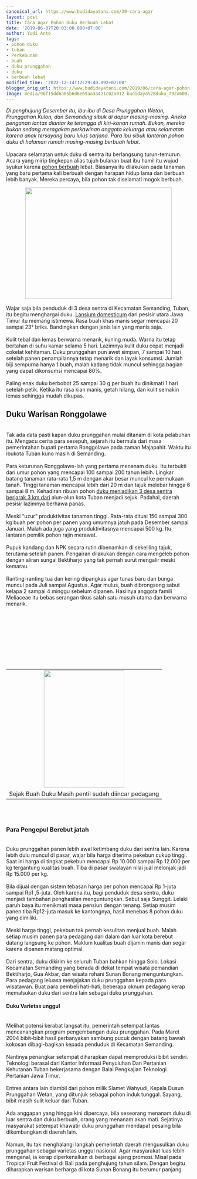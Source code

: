 ```yaml
---
canonical_url: https://www.budidayatani.com/39-cara-agar
layout: post
title: Cara Agar Pohon Duku Berbuah Lebat
date: '2019-06-07T20:03:00.000+07:00'
author: Yudi Anto
tags:
- pohon duku
- tuban
- Perkebunan
- buah
- duku prunggahan
- duku
- berbuah lebat
modified_time: '2022-12-14T12:29:40.092+07:00'
blogger_orig_url: https://www.budidayatani.com/2019/06/cara-agar-pohon-duku-berbuah-lebat.html
image: media/90f15dd6a05b6d6e69aa3a421c02a012-budidaya%2Bduku_792x600.jpg
---
```

<i>Di penghujung Desember itu, ibu-ibu di Desa Prunggahan Wetan, Prunggahan Kulon, dan Semanding sibuk di dapur masing-masing. Aneka penganan lantas diantar ke tetangga di kiri-kanan rumah. Bukan, mereka bukan sedang meragakan perkawinan anggota keluarga atau selamatan karena anak tersayang baru lulus sarjana. Para ibu sibuk lantaran pohon duku di halaman rumah masing-masing berbuah lebat.</i><br/><br/>Upacara selamatan untuk duku di sentra itu berlangsung turun-temurun. Acara yang mirip tingkepan alias tujuh bulanan buat ibu hamil itu wujud syukur karena <a style="width: auto !important;" href="https://www.budidayatani.com/tabulampot-pohon-apel-india.html" data-wpil-post-to-="data-wpil-post-to-">pohon berbuah</a> lebat. Biasanya itu dilakukan pada tanaman yang baru pertama kali berbuah dengan harapan hidup lama dan berbuah lebih banyak. Mereka percaya, bila pohon tak diselamati mogok berbuah.<br/><div style="clear: both; text-align: center;"><a style="margin-left: 1em; margin-right: 1em;" href="https://i1.wp.com/1.bp.blogspot.com/-nIgm8HrpjC0/XPpZnHuUtqI/AAAAAAAABrA/WuJ-Wlkloo0COn0qk1tIAyIU-3NCOFogACLcBGAs/s1600/budidaya%2Bduku_792x600.jpg?ssl=1"><img src="https://i1.wp.com/1.bp.blogspot.com/-nIgm8HrpjC0/XPpZnHuUtqI/AAAAAAAABrA/WuJ-Wlkloo0COn0qk1tIAyIU-3NCOFogACLcBGAs/s400/budidaya%2Bduku_792x600.jpg?resize=400%2C302&amp;ssl=1" width="400" height="302" border="0" data-original-height="600" data-original-width="792" data-recalc-dims="1" /></a></div><br/>Wajar saja bila penduduk di 3 desa sentra di Kecamatan Semanding, Tuban, itu begitu menghargai duku. <a href="https://id.wikipedia.org/wiki/Duku" rel="nofollow">Lansium domesticum</a> dari pesisir utara Jawa Timur itu memang istimewa. Rasa buah khas manis segar mencapai 20 sampai 23° briks. Bandingkan dengan jenis lain yang manis saja.<br/><br/>Kulit tebal dan lemas berwarna menarik, kuning muda. Warna itu tetap bertahan di suhu kamar selama 5 hari. Lazimnya kulit duku cepat menjadi cokelat kehitaman. Duku prunggahan pun awet simpan, 7 sampai 10 hari setelah panen penampilannya tetap menarik dan layak konsumsi. Jumlah biji sempurna hanya 1 buah, malah kadang tidak muncul sehingga bagian yang dapat dikonsumsi mencapai 80%.<br/><br/>Paling enak duku berbobot 25 sampai 30 g per buah itu dinikmati 1 hari setelah petik. Ketika itu rasa kian manis, getah hilang, dan kulit semakin lemas sehingga mudah dikupas.<br/><h2>Duku Warisan Ronggolawe</h2><br/>Tak ada data pasti kapan duku prunggahan mulai ditanam di kota pelabuhan itu. Mengacu cerita para sesepuh, sejarah itu bermula dari masa pemerintahan bupati pertama Ronggolawe pada zaman Majapahit. Waktu itu ibukota Tuban kuno masih di Semanding.<br/><br/>Para keturunan Ronggolawe-lah yang pertama menanam duku. Itu terbukti dari umur pohon yang mencapai 100 sampai 200 tahun lebih. Lingkar batang tanaman rata-rata 1,5 m dengan akar besar muncul ke permukaan tanah. Tinggi tanaman mencapai lebih dari 20 m dan tajuk melebar hingga 6 sampai 8 m. Kehadiran ribuan pohon <a style="width: auto !important;" href="https://www.budidayatani.com/cara-masyarakat-ciamis-mendapatkan.html" data-wpil-post-to-="data-wpil-post-to-">duku menjadikan 3 desa sentra berjarak 3 km dari</a> alun-alun kota Tuban menjadi sejuk. Padahal, daerah pesisir lazimnya berhawa panas.<br/><br/>Meski “uzur” produktivitas tanaman tinggi. Rata-rata dituai 150 sampai 300 kg buah per pohon per panen yang umumnya jatuh pada Desember sampai Januari. Malah ada juga yang produktivitasnya mencapai 500 kg. Itu lantaran pemilik pohon rajin merawat.<br/><br/>Pupuk kandang dan NPK secara rutin dibenamkan di sekeliling tajuk, terutama setelah panen. Pengairan dilakukan dengan cara mengeleb pohon dengan aliran sungai Bektiharjo yang tak pernah surut mengalir meski kemarau.<br/><br/>Ranting-ranting tua dan kering dipangkas agar tunas baru dan bunga muncul pada Juli sampai Agustus. Agar mulus, buah dibrongsong sabut kelapa 2 sampai 4 minggu sebelum dipanen. Hasilnya anggota famili Meliaceae itu bebas serangan tikus salah satu musuh utama dan berwarna menarik.<br/><table style="margin-left: auto; margin-right: auto; text-align: center;" cellspacing="0" cellpadding="0" align="center"><br/><tbody><br/><tr><br/><td style="text-align: center;"><a style="margin-left: auto; margin-right: auto;" href="https://i2.wp.com/1.bp.blogspot.com/-JYURXKEVzqU/XPpaHyzmHGI/AAAAAAAABrI/6yfrzbyKX6EacyEkwY2GctLcGfl7WPMwwCLcBGAs/s1600/pohon%2Bduku_412x600.jpg?ssl=1"><img src="https://i0.wp.com/1.bp.blogspot.com/-JYURXKEVzqU/XPpaHyzmHGI/AAAAAAAABrI/6yfrzbyKX6EacyEkwY2GctLcGfl7WPMwwCLcBGAs/s320/pohon%2Bduku_412x600.jpg?resize=219%2C320&amp;ssl=1" width="219" height="320" border="0" data-original-height="600" data-original-width="412" data-recalc-dims="1" /></a></td><br/></tr><br/><tr><br/><td style="text-align: center;">Sejak Buah Duku Masih pentil sudah diincar pedagang</td><br/></tr><br/></tbody><br/></table><br/>&nbsp;<br/><h3>Para Pengepul Berebut jatah</h3><br/>Duku prunggahan panen lebih awal ketimbang duku dari sentra lain. Karena lebih dulu muncul di pasar, wajar bila harga diterima pekebun cukup tinggi. Saat ini harga di tingkat pekebun mencapai Rp 10.000 sampai Rp 12.000 per kg tergantung kualitas buah. Tiba di pasar swalayan nilai jual melonjak jadi Rp 15.000 per kg.<br/><br/>Bila dijual dengan sistem tebasan harga per pohon mencapai Rp 1-juta sampai Rp1 ,5-juta. Oleh karena itu, bagi penduduk desa sentra, duku menjadi tambahan penghasilan menguntungkan. Sebut saja Sunggit. Lelaki paruh baya itu menikmati masa pensiun dengan tenang. Setiap musim panen tiba Rp12-juta masuk ke kantongnya, hasil menebas 8 pohon duku yang dimiliki.<br/><br/>Meski harga tinggi, pekebun tak pernah kesulitan menjual buah. Malah setiap musim panen para pedagang dari dalam dan luar kota berebut datang langsung ke pohon. Maklum kualitas buah dijamin manis dan segar karena dipanen matang optimal.<br/><br/>Dari sentra, duku dikirim ke seluruh Tuban bahkan hingga Solo. Lokasi Kecamatan Semanding yang berada di dekat tempat wisata pemandian Bektiharjo, Gua Akbar, dan wisata rohani Sunan Bonang menguntungkan. Para pedagang leluasa menjajakan duku prunggahan kepada para wisatawan. Buat para pembeli hati-hati, beberapa oknum pedagang kerap memalsukan duku dari sentra lain sebagai duku prunggahan.<br/><h4>Duku Varietas unggul</h4><br/>Melihat potensi kerabat langsat itu, pemerintah setempat lantas mencanangkan program pengembangan duku prunggahan. Pada Maret 2004 bibit-bibit hasil perbanyakan sambung pucuk dengan batang bawah kokosan dibagi-bagikan kepada penduduk di Kecamatan Semanding.<br/><br/>Nantinya penangkar setempat diharapkan dapat memproduksi bibit sendiri. Teknologi berasal dari Kantor Informasi Penyuluhan Dan Pertanian Kehutanan Tuban bekerjasama dengan Balai Pengkajian Teknologi Pertanian Jawa Timur.<br/><br/>Entres antara lain diambil dari pohon milik Slamet Wahyudi, Kepala Dusun Prunggahan Wetan, yang ditunjuk sebagai pohon induk tunggal. Sayang, bibit masih sulit keluar dari Tuban.<br/><br/>Ada anggapan yang hingga kini dipercaya, bila seseorang menanam duku di luar sentra dan duku berbuah, orang yang menanam akan mati. Sejatinya masyarakat setempat khawatir duku prunggahan mendapat pesaing bila dikembangkan di daerah lain.<br/><br/>Namun, itu tak menghalangi langkah pemerintah daerah mengusulkan duku prunggahan sebagai varietas unggul nasional. Agar masyarakat luas lebih mengenal, ia kerap diperkenalkan di berbagai ajang promosi. Misal pada Tropical Fruit Festival di Bali pada penghujung tahun silam. Dengan begitu diharapkan warisan berharga di kota Sunan Bonang itu berumur panjang.